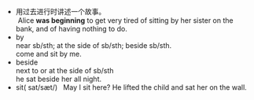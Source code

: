 + 用过去进行时讲述一个故事。  
  Alice **was beginning** to get very tired of sitting by her sister on the bank, and of having nothing to do.  
+ by  
  near sb/sth; at the side of sb/sth; beside sb/sth.  
  come and sit by me.  
+ beside  
  next to or at the side of sb/sth  
  he sat beside her all night.  
+ sit( sat/sæt/)  
  May I sit here?
  He lifted the child and sat her on the wall.
  

